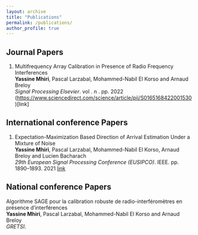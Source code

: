 ```yaml
---
layout: archive
title: "Publications"
permalink: /publications/
author_profile: true
---
```


<!-- {% if author.googlescholar %}
  You can also find my articles on <u><a href="{{author.googlescholar}}">my Google Scholar profile</a>.</u>
{% endif %}

{% include base_path %}

{% for post in site.publications reversed %}
  {% include archive-single.html %}
{% endfor %} -->


## Journal Papers
1. Multifrequency Array Calibration in Presence of Radio Frequency Interferences \
  **Yassine Mhiri**, Pascal Larzabal, Mohammed-Nabil El Korso and Arnaud Breloy \
  *Signal Processing Elsevier*. vol . n . pp. 2022
  (https://www.sciencedirect.com/science/article/pii/S0165168422001530)[link]
  
## International conference Papers
1. Expectation-Maximization Based Direction of Arrival Estimation Under a Mixture of Noise \
  **Yassine Mhiri**, Pascal Larzabal, Mohammed-Nabil El Korso, Arnaud Breloy and Lucien Bacharach \
  *29th European Signal Processing Conference (EUSIPCO)*. IEEE. pp. 1890–1893. 2021
  [link](https://hal.archives-ouvertes.fr/hal-03156738/document)

## National conference Papers
Algorithme SAGE pour la calibration robuste de radio-interféromètres en présence d’interférences \
**Yassine Mhiri**, Pascal Larzabal, Mohammed-Nabil El Korso and Arnaud Breloy \
*GRETSI*.

